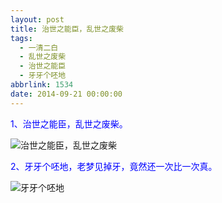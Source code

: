 ```yaml
---
layout: post
title: 治世之能臣，乱世之废柴
tags:
  - 一清二白
  - 乱世之废柴
  - 治世之能臣
  - 牙牙个呸地
abbrlink: 1534
date: 2014-09-21 00:00:00
---
```


<!-- build time:Sat Jun 23 2018 12:05:16 GMT+0800 (中国标准时间) -->

<span style="color:#00f">1、治世之能臣，乱世之废柴。</span>

![治世之能臣，乱世之废柴](http://imgsrc.baidu.com/forum/pic/item/976b2cd162d9f2d31400c31ca9ec8a136227cc54.jpg "治世之能臣，乱世之废柴")

<span style="color:#00f">2、牙牙个呸地，老梦见掉牙，竟然还一次比一次真。</span>

![牙牙个呸地](http://img8.3lian.com/ychatu/02/05/32191_3a95a506-a6dc-42c9-9c6f-2fad41e71668.jpg "牙牙个呸地")
<!-- rebuild by neat -->